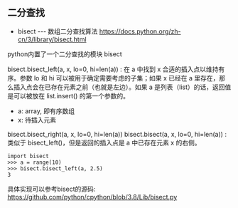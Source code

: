 ## 二分查找
- bisect --- 数组二分查找算法 https://docs.python.org/zh-cn/3/library/bisect.html

python内置了一个二分查找的模块 bisect

bisect.bisect_left(a, x, lo=0, hi=len(a))
: 在 a 中找到 x 合适的插入点以维持有序。参数 lo 和 hi 可以被用于确定需要考虑的子集；如果 x 已经在 a 里存在，那么插入点会在已存在元素之前（也就是左边）。如果 a 是列表（list）的话，返回值是可以被放在 list.insert() 的第一个参数的。
- a: array, 即有序数组
- x: 待插入元素

bisect.bisect_right(a, x, lo=0, hi=len(a))
bisect.bisect(a, x, lo=0, hi=len(a))
: 类似于 bisect_left()，但是返回的插入点是 a 中已存在元素 x 的右侧。

```
import bisect
>>> a = range(10)
>>> bisect.bisect_left(a, 2.5)
3
```

具体实现可以参考bisect的源码: https://github.com/python/cpython/blob/3.8/Lib/bisect.py